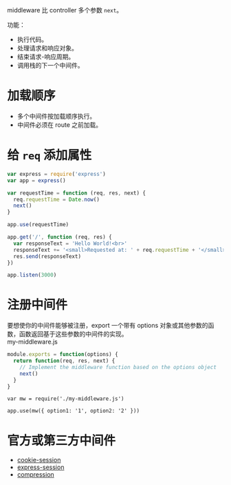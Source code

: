 middleware 比 controller 多个参数 `next`。  

功能：  
* 执行代码。
* 处理请求和响应对象。
* 结束请求-响应周期。
* 调用栈的下一个中间件。

# 加载顺序
* 多个中间件按加载顺序执行。
* 中间件必须在 route 之前加载。

# 给 `req` 添加属性
```js
var express = require('express')
var app = express()

var requestTime = function (req, res, next) {
  req.requestTime = Date.now()
  next()
}

app.use(requestTime)

app.get('/', function (req, res) {
  var responseText = 'Hello World!<br>'
  responseText += '<small>Requested at: ' + req.requestTime + '</small>'
  res.send(responseText)
})

app.listen(3000)
```

# 注册中间件
要想使你的中间件能够被注册，export 一个带有 options 对象或其他参数的函数，函数返回基于这些参数的中间件的实现。  
my-middleware.js
```js
module.exports = function(options) {
  return function(req, res, next) {
    // Implement the middleware function based on the options object
    next()
  }
}
```
```
var mw = require('./my-middleware.js')

app.use(mw({ option1: '1', option2: '2' }))
```

# 官方或第三方中间件
* [cookie-session](https://github.com/expressjs/cookie-session)
* [express-session](https://www.npmjs.com/package/express-session)
* [compression](https://github.com/expressjs/compression)


